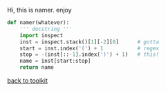 
Hi, this is namer. enjoy

```python
def namer(whatever):
    ''' docstring '''
    import inspect
    inst = inspect.stack()[1][-2][0]      # gotta
    start = inst.index('(') + 1           # regex
    stop = -(inst[::-1].index(')') + 1)   # this!
    name = inst[start:stop]
    return name
```

[back to toolkit](/toolkit_page)
